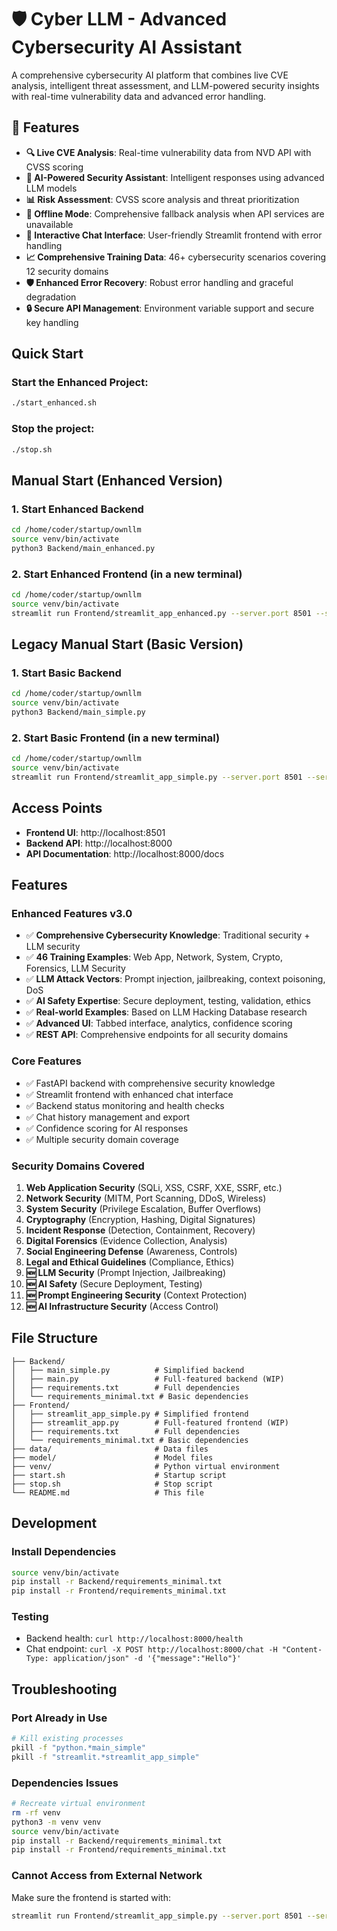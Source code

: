 # 🛡️ Cyber LLM - Advanced Cybersecurity AI Assistant

A comprehensive cybersecurity AI platform that combines live CVE analysis, intelligent threat assessment, and LLM-powered security insights with real-time vulnerability data and advanced error handling.

## 🌟 Features

- **🔍 Live CVE Analysis**: Real-time vulnerability data from NVD API with CVSS scoring
- **🤖 AI-Powered Security Assistant**: Intelligent responses using advanced LLM models
- **📊 Risk Assessment**: CVSS score analysis and threat prioritization
- **🔄 Offline Mode**: Comprehensive fallback analysis when API services are unavailable
- **🎯 Interactive Chat Interface**: User-friendly Streamlit frontend with error handling
- **📈 Comprehensive Training Data**: 46+ cybersecurity scenarios covering 12 security domains
- **🛡️ Enhanced Error Recovery**: Robust error handling and graceful degradation
- **🔒 Secure API Management**: Environment variable support and secure key handling

## Quick Start

### Start the Enhanced Project:
```bash
./start_enhanced.sh
```

### Stop the project:
```bash
./stop.sh
```

## Manual Start (Enhanced Version)

### 1. Start Enhanced Backend
```bash
cd /home/coder/startup/ownllm
source venv/bin/activate
python3 Backend/main_enhanced.py
```

### 2. Start Enhanced Frontend (in a new terminal)
```bash
cd /home/coder/startup/ownllm
source venv/bin/activate
streamlit run Frontend/streamlit_app_enhanced.py --server.port 8501 --server.address 0.0.0.0
```

## Legacy Manual Start (Basic Version)

### 1. Start Basic Backend
```bash
cd /home/coder/startup/ownllm
source venv/bin/activate
python3 Backend/main_simple.py
```

### 2. Start Basic Frontend (in a new terminal)
```bash
cd /home/coder/startup/ownllm
source venv/bin/activate
streamlit run Frontend/streamlit_app_simple.py --server.port 8501 --server.address 0.0.0.0
```

## Access Points

- **Frontend UI**: http://localhost:8501
- **Backend API**: http://localhost:8000
- **API Documentation**: http://localhost:8000/docs

## Features

### Enhanced Features v3.0
- ✅ **Comprehensive Cybersecurity Knowledge**: Traditional security + LLM security
- ✅ **46 Training Examples**: Web App, Network, System, Crypto, Forensics, LLM Security
- ✅ **LLM Attack Vectors**: Prompt injection, jailbreaking, context poisoning, DoS
- ✅ **AI Safety Expertise**: Secure deployment, testing, validation, ethics
- ✅ **Real-world Examples**: Based on LLM Hacking Database research
- ✅ **Advanced UI**: Tabbed interface, analytics, confidence scoring
- ✅ **REST API**: Comprehensive endpoints for all security domains

### Core Features
- ✅ FastAPI backend with comprehensive security knowledge
- ✅ Streamlit frontend with enhanced chat interface  
- ✅ Backend status monitoring and health checks
- ✅ Chat history management and export
- ✅ Confidence scoring for AI responses
- ✅ Multiple security domain coverage

### Security Domains Covered
1. **Web Application Security** (SQLi, XSS, CSRF, XXE, SSRF, etc.)
2. **Network Security** (MITM, Port Scanning, DDoS, Wireless)
3. **System Security** (Privilege Escalation, Buffer Overflows)
4. **Cryptography** (Encryption, Hashing, Digital Signatures)
5. **Incident Response** (Detection, Containment, Recovery)
6. **Digital Forensics** (Evidence Collection, Analysis)
7. **Social Engineering Defense** (Awareness, Controls)
8. **Legal and Ethical Guidelines** (Compliance, Ethics)
9. **🆕 LLM Security** (Prompt Injection, Jailbreaking)
10. **🆕 AI Safety** (Secure Deployment, Testing)
11. **🆕 Prompt Engineering Security** (Context Protection)
12. **🆕 AI Infrastructure Security** (Access Control)

## File Structure

```
├── Backend/
│   ├── main_simple.py          # Simplified backend
│   ├── main.py                 # Full-featured backend (WIP)
│   ├── requirements.txt        # Full dependencies
│   └── requirements_minimal.txt # Basic dependencies
├── Frontend/
│   ├── streamlit_app_simple.py # Simplified frontend
│   ├── streamlit_app.py        # Full-featured frontend (WIP)
│   ├── requirements.txt        # Full dependencies
│   └── requirements_minimal.txt # Basic dependencies
├── data/                       # Data files
├── model/                      # Model files
├── venv/                       # Python virtual environment
├── start.sh                    # Startup script
├── stop.sh                     # Stop script
└── README.md                   # This file
```

## Development

### Install Dependencies
```bash
source venv/bin/activate
pip install -r Backend/requirements_minimal.txt
pip install -r Frontend/requirements_minimal.txt
```

### Testing
- Backend health: `curl http://localhost:8000/health`
- Chat endpoint: `curl -X POST http://localhost:8000/chat -H "Content-Type: application/json" -d '{"message":"Hello"}'`

## Troubleshooting

### Port Already in Use
```bash
# Kill existing processes
pkill -f "python.*main_simple"
pkill -f "streamlit.*streamlit_app_simple"
```

### Dependencies Issues
```bash
# Recreate virtual environment
rm -rf venv
python3 -m venv venv
source venv/bin/activate
pip install -r Backend/requirements_minimal.txt
pip install -r Frontend/requirements_minimal.txt
```

### Cannot Access from External Network
Make sure the frontend is started with:
```bash
streamlit run Frontend/streamlit_app_simple.py --server.port 8501 --server.address 0.0.0.0
```

